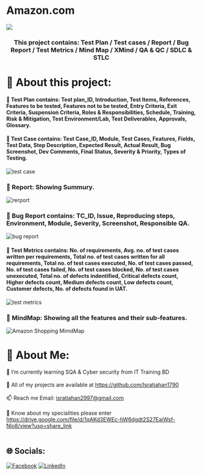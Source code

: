 # Amazon.com
![](https://cdn.britannica.com/15/143115-004-5E4B6632/Amazoncom-logo.jpg)

<h3 align="center">This project contains: Test Plan / Test cases / Report / Bug Report / Test Metrics / Mind Map / XMind / QA & QC / SDLC & STLC</h3>

# 💫 About this project:
#### 💫 Test Plan contains: Test plan_ID, Introduction, Test Items, References, Features to be tested, Features not to be tested, Entry Criteria, Exit Criteria, Suspension Criteria, Roles & Responsibilities, Schedule, Training, Risk & Mitigation, Test Environment/Lab, Test Deliverables, Approvals, Glossary.

#### 💫 Test Case contains: Test Case_ID, Module, Test Cases, Features, Fields, Test Data, Step Description, Expected Result, Actual Result, Bug Screenshot, Dev Comments, Final Status, Severity & Priority, Types of Testing.
![test case](https://user-images.githubusercontent.com/112747904/199235397-03a030d0-0c0b-41e8-bce5-edd680e40b8a.PNG)

 
 
### 💫 Report: Showing Summury.
![rerport](https://user-images.githubusercontent.com/112747904/199235352-6abfa084-c25d-4788-8342-a79882baf4cd.PNG)

### 💫 Bug Report contains: TC_ID, Issue, Reproducing steps, Environment, Module, Severity, Screenshot, Responsible QA.
![bug report](https://user-images.githubusercontent.com/112747904/199235379-817fb151-c70c-4825-9859-46597f55f26d.PNG)



#### 💫 Test Metrics contains: No. of requirements, Avg. no. of test cases written per requirements, Total no. of test cases written for all requirements, Total no. of test cases executed, No. of test cases passed, No. of test cases failed, No. of test cases blocked, No. of test cases unexecuted, Total no. of defects indentified, Critical defects count, Higher defects count, Medium defects count, Low defects count, Customer defects, No. of defects found in UAT.
![test metrics](https://user-images.githubusercontent.com/112747904/199235417-d446b098-89ed-41a5-8456-80f9058ef7be.PNG)



### 💫 MindMap: Showing all the features and their sub-features.
![Amazon Shopping MimdMap](https://user-images.githubusercontent.com/112747904/199232752-c150df0b-336e-46c6-bed9-7d46cb7d35f1.png)




# 💫 About Me:
🌱 I’m currently learning SQA & Cyber security from IT Training BD<br><br>👯 All of my projects are available at https://github.com/Isratjahan1790<br><br>📫 Reach me Email: isratjahan2997@gmail.com<br><br>🔭 Know about my specialities please enter https://drive.google.com/file/d/1qAKd3EWEc-hW6dgdt2S27EaiWsf-Nlo8/view?usp=share_link<br><br>


## 🌐 Socials:
[![Facebook](https://img.shields.io/badge/Facebook-%231877F2.svg?logo=Facebook&logoColor=white)](https://facebook.com/ishratjahan.1790) [![LinkedIn](https://img.shields.io/badge/LinkedIn-%230077B5.svg?logo=linkedin&logoColor=white)](https://linkedin.com/in/israt-jahan1790) 
